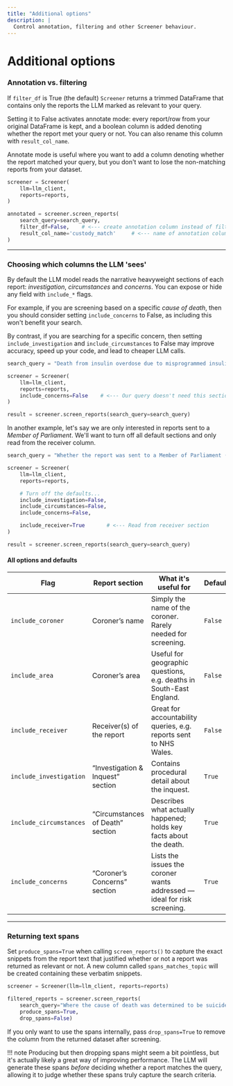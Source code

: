 ```yaml
---
title: "Additional options"
description: |
  Control annotation, filtering and other Screener behaviour.
---
```


# Additional options

### Annotation vs. filtering

If `filter_df` is True (the default) `Screener` returns a trimmed DataFrame that contains only the reports the LLM marked as relevant to your query.

Setting it to False activates annotate mode: every report/row from your original DataFrame is kept, and a boolean column is added denoting whether the report met your query or not. You can also rename this column with `result_col_name`.

Annotate mode is useful where you want to add a column denoting whether the report matched your query, but you don't want to lose the non-matching reports from your dataset.


```py
screener = Screener(
    llm=llm_client,
    reports=reports,
)

annotated = screener.screen_reports(
    search_query=search_query,
    filter_df=False,    # <--- create annotation column instead of filtering
    result_col_name='custody_match'     # <--- name of annotation column
)
```

---

### Choosing which columns the LLM 'sees'

By default the LLM model reads the narrative heavyweight sections of each report: *investigation*, *circumstances* and *concerns*. You can expose or hide any field with `include_*` flags.

For example, if you are screening based on a specific *cause of death*, then you should consider setting `include_concerns` to False, as including this won't benefit your search.

By contrast, if you are searching for a specific concern, then setting `include_investigation` and `include_circumstances` to False may improve accuracy, speed up your code, and lead to cheaper LLM calls.

```py
search_query = "Death from insulin overdose due to misprogrammed insulin pumps."

screener = Screener(
    llm=llm_client,
    reports=reports,
    include_concerns=False    # <--- Our query doesn't need this section
)

result = screener.screen_reports(search_query=search_query)
```

In another example, let's say we are only interested in reports sent to a *Member of Parliament*. We'll want to turn off all default sections and only read from the receiver column.

```py
search_query = "Whether the report was sent to a Member of Parliament (MP)"

screener = Screener(
    llm=llm_client,
    reports=reports,

    # Turn off the defaults...
    include_investigation=False,
    include_circumstances=False,
    include_concerns=False,

    include_receiver=True       # <--- Read from receiver section
)

result = screener.screen_reports(search_query=search_query)
```

#### All options and defaults

<table>
  <thead>
    <tr>
      <th style="width:22%">Flag</th>
      <th>Report section</th>
      <th>What it's useful for</th>
      <th>Default</th>
    </tr>
  </thead>
  <tbody>
    <tr>
      <td><code>include_coroner</code></td>
      <td>Coroner’s name</td>
      <td>Simply the name of the coroner. Rarely needed for screening.</td>
      <td><code>False</code></td>
    </tr>
    <tr>
      <td><code>include_area</code></td>
      <td>Coroner’s area</td>
      <td>Useful for geographic questions, e.g.&nbsp;deaths in South-East England.</td>
      <td><code>False</code></td>
    </tr>
    <tr>
      <td><code>include_receiver</code></td>
      <td>Receiver(s) of the report</td>
      <td>Great for accountability queries, e.g. reports sent to NHS Wales.</td>
      <td><code>False</code></td>
    </tr>
    <tr>
      <td><code>include_investigation</code></td>
      <td>“Investigation &amp; Inquest” section</td>
      <td>Contains procedural detail about the inquest.</td>
      <td><code>True</code></td>
    </tr>
    <tr>
      <td><code>include_circumstances</code></td>
      <td>“Circumstances of Death” section</td>
      <td>Describes what actually happened; holds key facts about the death.</td>
      <td><code>True</code></td>
    </tr>
    <tr>
      <td><code>include_concerns</code></td>
      <td>“Coroner’s Concerns” section</td>
      <td>Lists the issues the coroner wants addressed — ideal for risk screening.</td>
      <td><code>True</code></td>
    </tr>
  </tbody>
</table>

---

### Returning text spans

Set `produce_spans=True` when calling `screen_reports()` to capture the exact snippets from the report text that justified whether or not a report was returned as relevant or not. A new column called `spans_matches_topic` will be created containing these verbatim snippets. 

```python
screener = Screener(llm=llm_client, reports=reports)

filtered_reports = screener.screen_reports(
    search_query="Where the cause of death was determined to be suicide", 
    produce_spans=True, 
    drop_spans=False)

```

If you only want to use the spans internally, pass `drop_spans=True` to remove the column from the returned dataset after screening.

!!! note
    Producing but then dropping spans might seem a bit pointless, but it's actually likely a great way of improving performance. The LLM will generate these spans *before* deciding whether a report matches the query, allowing it to judge whether these spans truly capture the search criteria.